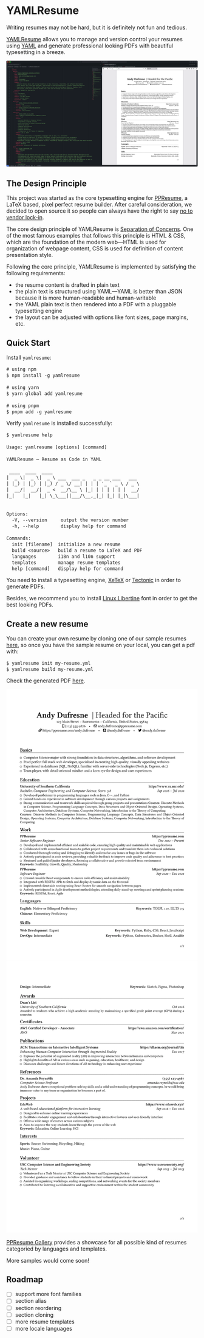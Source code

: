# YAMLResume

Writing resumes may not be hard, but it is definitely not fun and tedious.

[YAMLResume](https://yamlresume.dev) allows you to manage and version control
your resumes using [YAML](https://yaml.org/) and generate professional looking
PDFs with beautiful typesetting in a breeze.

![YAMLResume YAML and PDF](./docs/static/images/yamlresume-yaml-and-pdf.webp)

## The Design Principle

This project was started as the core typesetting engine for
[PPResume](https://ppresume.com/?ref=yamlresume), a LaTeX based, pixel perfect
resume builder.  After careful consideration, we decided to open source it so
people can always have the right to say [no to vendor
lock-in](https://blog.ppresume.com/posts/no-vendor-lock-in).

The core design principle of YAMLResume is [Separation of
Concerns](https://en.wikipedia.org/wiki/Separation_of_concerns). One of the most
famous examples that follows this principle is HTML & CSS, which are the
foundation of the modern web—HTML is used for organization of webpage content,
CSS is used for definition of content presentation style.

Following the core principle, YAMLResume is implemented by satisfying the
following requirements:

- the resume content is drafted in plain text
- the plain text is structured using YAML—YAML is better than JSON because it is
  more human-readable and human-writable
- the YAML plain text is then rendered into a PDF with a pluggable typesetting
  engine
- the layout can be adjusted with options like font sizes, page margins, etc.

## Quick Start

Install `yamlresume`:

```
# using npm
$ npm install -g yamlresume

# using yarn
$ yarn global add yamlresume

# using pnpm
$ pnpm add -g yamlresume
```

Verify `yamlresume` is installed successfully:

```
$ yamlresume help

Usage: yamlresume [options] [command]

YAMLResume — Resume as Code in YAML

 ____  ____  ____
|  _ \|  _ \|  _ \ ___  ___ _   _ _ __ ___   ___
| |_) | |_) | |_) / _ \/ __| | | | '_ ` _ \ / _ \
|  __/|  __/|  _ <  __/\__ \ |_| | | | | | |  __/
|_|   |_|   |_| \_\___||___/\__,_|_| |_| |_|\___|


Options:
  -V, --version     output the version number
  -h, --help        display help for command

Commands:
  init [filename]  initialize a new resume
  build <source>   build a resume to LaTeX and PDF
  languages        i18n and l10n support
  templates        manage resume templates
  help [command]   display help for command
```

You need to install a typesetting engine,
[XeTeX](http://yamlresume.dev/docs/getting-started#xetex) or
[Tectonic](http://yamlresume.dev/docs/getting-started#xetex) in order to
generate PDFs.

Besides, we recommend you to install [Linux
Libertine](http://yamlresume.dev/docs/getting-started#linux-libertine) font in
order to get the best looking PDFs.

## Create a new resume

You can create your own resume by cloning one of our sample resumes
[here](./packages/cli/resources/software-engineer.yml), so once you have the
sample resume on your local, you can get a pdf with:

```
$ yamlresume init my-resume.yml
$ yamlresume build my-resume.yml
```

Check the generated PDF [here](./packages/cli/resources/software-engineer.pdf).

![Software Engineer Page 1](./docs/static/images/software-engineer-1.webp)
![Software Engineer Page 2](./docs/static/images/software-engineer-2.webp)

[PPResume Gallery](https://ppresume.com/gallery/?ref=yamlresume) provides a
showcase for all possible kind of resumes categoried by languages and templates.

More samples would come soon!

## Roadmap

- [ ] support more font families
- [ ] section alias
- [ ] section reordering
- [ ] section cloning
- [ ] more resume templates
- [ ] more locale languages
